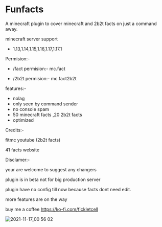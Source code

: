 # Funfacts
A minecraft plugin to cover minecraft and 2b2t facts on just a command away.

minecraft server support
- 1.13,1.14,1.15,1.16,1.17,1.17.1

Permision:-
- /fact permision:- mc.fact

- /2b2t permision:- mc.fact2b2t

features:-
- nolag 
- only seen by command sender
- no console spam
- 50 minecraft facts ,20 2b2t facts
- optimized

Credits:-

fitmc youtube (2b2t facts)

41 facts website

Disclamer:-

your are welcome to suggest any changers

plugin is in beta not for big production server

plugin have no config till now because facts dont need edit.

more features are on the way

buy me a coffee
https://ko-fi.com/fickletcell

![2021-11-17_00 56 02](https://user-images.githubusercontent.com/74851280/142052147-cde12f80-94a4-4749-ad90-fb602749657b.png)
